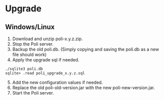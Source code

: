 # Upgrade

## Windows/Linux

1. Download and unzip poli-x.y.z.zip.
2. Stop the Poli server.
3. Backup the old poli.db. (Simply copying and saving the poli.db as a new file should work)
4. Apply the upgrade sql if needed.
```
./sqlite3 poli.db
sqlite> .read poli_upgrade_x.y.z.sql
```
5. Add the new configuration values if needed.
6. Replace the old poli-old-version.jar with the new poli-new-version.jar.
7. Start the Poli server.
